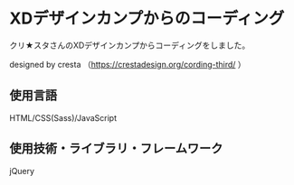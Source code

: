 # XDデザインカンプからのコーディング
クリ★スタさんのXDデザインカンプからコーディングをしました。 

designed by cresta （https://crestadesign.org/cording-third/  ）

## 使用言語  
HTML/CSS(Sass)/JavaScript  
## 使用技術・ライブラリ・フレームワーク  
jQuery  
